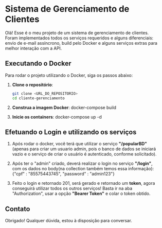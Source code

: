 # Sistema de Gerenciamento de Clientes

Olá! Esse é o meu projeto de um sistema de gerenciamento de clientes. Foram implementados todos os serviços requeridos e alguns diferenciais: envio de e-mail assíncrono, build pelo Docker e alguns serviços extras para melhor interação com a API.

## Executando o Docker

Para rodar o projeto utilizando o Docker, siga os passos abaixo:

1. **Clone o repositório**:
   ```bash
   git clone <URL_DO_REPOSITORIO>
   cd cliente-gerenciamento

2. **Construa a imagem Docker**:
   docker-compose build

3. **Inicie os containers**:
   docker-compose up -d

## Efetuando o Login e utilizando os serviços

1. Após rodar o docker, você terá que utilizar o serviço **"/popularBD"** (apenas para criar um usuario admin, pois o banco de dados se iniciará vazio e o serviço de criar o usuário é autenticado, conforme solicitado).

2. Após ter o "admin" criado, deverá realizar o login no serviço **"/login"**, com os dados no body(na collection também temos essa informação):
   {"cpf" : "85575443745", "password" : "admin123"}

3. Feito o login e retornado 201, será gerado e retornado um **token**, agora conseguirá utilizar todos os outros serviços! Basta ir na aba "Authorization", usar a opção **"Bearer Token"** e colar o token obtido.

## Contato

Obrigado! Qualquer dúvida, estou à disposição para conversar.
